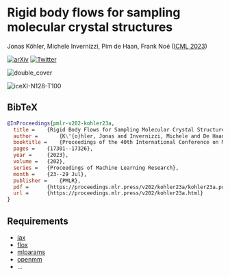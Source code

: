 # Rigid body flows for sampling molecular crystal structures
Jonas Köhler, Michele Invernizzi, Pim de Haan, Frank Noé ([ICML 2023](https://openreview.net/forum?id=GAfus0XZCD))

[![arXiv](https://img.shields.io/badge/arXiv-2210.14104-b31b1b.svg)](https://arxiv.org/abs/2301.11355)  [![Twitter](https://img.shields.io/twitter/url/https/twitter.com/cloudposse.svg?label=overview)](https://twitter.com/inve_michele/status/1650790425421049857)

![double_cover](https://raw.githubusercontent.com/noegroup/rigid-flows/main/rigid-flows.svg)

![iceXI-N128-T100](https://raw.githubusercontent.com/noegroup/rigid-flows/main/ice-N128-T100.gif)

## BibTeX
```BibTeX
@InProceedings{pmlr-v202-kohler23a,
  title = 	 {Rigid Body Flows for Sampling Molecular Crystal Structures},
  author =       {K\"{o}hler, Jonas and Invernizzi, Michele and De Haan, Pim and No\'{e}, Frank},
  booktitle = 	 {Proceedings of the 40th International Conference on Machine Learning},
  pages = 	 {17301--17326},
  year = 	 {2023},
  volume = 	 {202},
  series = 	 {Proceedings of Machine Learning Research},
  month = 	 {23--29 Jul},
  publisher =    {PMLR},
  pdf = 	 {https://proceedings.mlr.press/v202/kohler23a/kohler23a.pdf},
  url = 	 {https://proceedings.mlr.press/v202/kohler23a.html}
}
```

## Requirements
- [jax](https://jax.readthedocs.io/en/latest/index.html)
- [flox](https://github.com/noegroup/flox)
- [mlparams](https://github.com/jonkhler/mlparams)
- [openmm](https://openmm.org)
- ...

